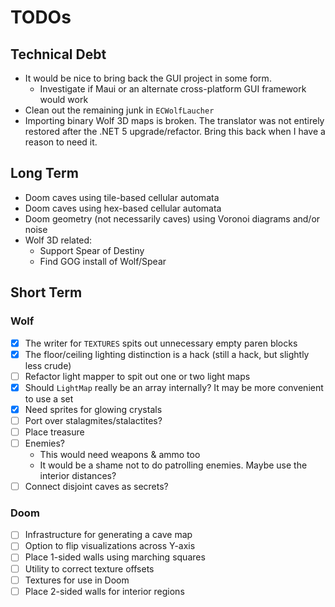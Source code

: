 # TODOs

## Technical Debt

- It would be nice to bring back the GUI project in some form.
  - Investigate if Maui or an alternate cross-platform GUI framework would work
- Clean out the remaining junk in `ECWolfLaucher`
- Importing binary Wolf 3D maps is broken. The translator was not entirely restored after the .NET 5 upgrade/refactor. Bring this back when I have a reason to need it.

## Long Term

- Doom caves using tile-based cellular automata
- Doom caves using hex-based cellular automata
- Doom geometry (not necessarily caves) using Voronoi diagrams and/or noise
- Wolf 3D related:
  - Support Spear of Destiny
  - Find GOG install of Wolf/Spear

## Short Term

### Wolf

- [x] The writer for `TEXTURES` spits out unnecessary empty paren blocks
- [x] The floor/ceiling lighting distinction is a hack (still a hack, but slightly less crude)
- [ ] Refactor light mapper to spit out one or two light maps
- [x] Should `LightMap` really be an array internally? It may be more convenient to use a set
- [x] Need sprites for glowing crystals
- [ ] Port over stalagmites/stalactites?
- [ ] Place treasure
- [ ] Enemies?
  - This would need weapons & ammo too
  - It would be a shame not to do patrolling enemies. Maybe use the interior distances?
- [ ] Connect disjoint caves as secrets?

### Doom

- [ ] Infrastructure for generating a cave map
- [ ] Option to flip visualizations across Y-axis
- [ ] Place 1-sided walls using marching squares
- [ ] Utility to correct texture offsets
- [ ] Textures for use in Doom
- [ ] Place 2-sided walls for interior regions
